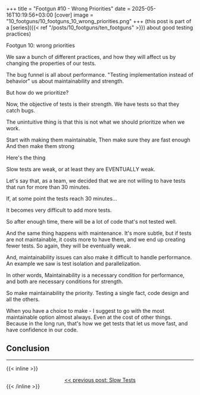 +++
title = "Footgun #10 - Wrong Priorities"
date = 2025-05-16T10:19:56+03:00
[cover]
  image = "10_footguns/10_footguns_10_wrong_priorities.png"
+++
(this post is part of a [series]({{< ref "/posts/10_footguns/ten_footguns" >}}) about good testing practices)


Footgun 10: wrong priorities


We saw a bunch of different practices,
and how they will affect us by changing the properties of our tests.

The bug funnel is all about performance.
"Testing implementation instead of behavior" us about maintainability and strength.

But how do we prioritize?


Now, the objective of tests is their strength.
We have tests so that they catch bugs.


The unintuitive thing is that this is not what we should prioritize when we work.

Start with making them maintainable,
Then make sure they are fast enough
And then make them strong


Here's the thing


Slow tests are weak, or at least they are EVENTUALLY weak.

Let's say that, as a team, we decided that we are not willing to have tests that run for more than 30 minutes.

If, at some point the tests reach 30 minutes...

It becomes very difficult to add more tests.

So after enough time, there will be a lot of code that's not tested well.

And the same thing happens with maintenance.
It's more subtle, but if tests are not maintainable, it costs more to have them, and we end up creating fewer tests.
So again, they will be eventually weak.



And, maintainability issues can also make it difficult to handle performance.
An example we saw is test isolation and parallelization.

In other words,
Maintainability is a necessary condition for performance, and both are necessary conditions for strength.

So make maintainability the priority.
Testing a single fact, code design and all the others.

When you have a choice to make - I suggest to go with the most maintainable option almost always.
Even at the cost of other things.
Because in the long run, that's how we get tests that let us move fast, and have confidence in our code.


## Conclusion

---
{{< inline >}}
<div style="text-align: center; display: block; width: 100%;">
<a href="/posts/10_footguns/09_slow_tests">&lt;&lt; previous post: Slow Tests</a>
</div>
{{< /inline >}}
